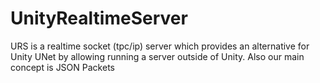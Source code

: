 # UnityRealtimeServer
URS is a realtime socket (tpc/ip) server which provides an alternative for Unity UNet by allowing running a server outside of Unity. Also our main concept is JSON Packets
